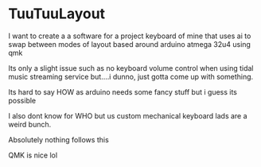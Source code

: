 # TuuTuuLayout
I want to create a a software for a project keyboard of mine that uses ai to swap between modes of layout based around arduino atmega 32u4 using qmk

Its only a slight issue such as no keyboard volume control when using tidal music streaming service but....i dunno, just gotta come up with something.

Its hard to say HOW as arduino needs some fancy stuff but i guess its possible

I also dont know for WHO but us custom mechanical keyboard lads are a weird bunch.

Absolutely nothing follows this

QMK is nice lol

